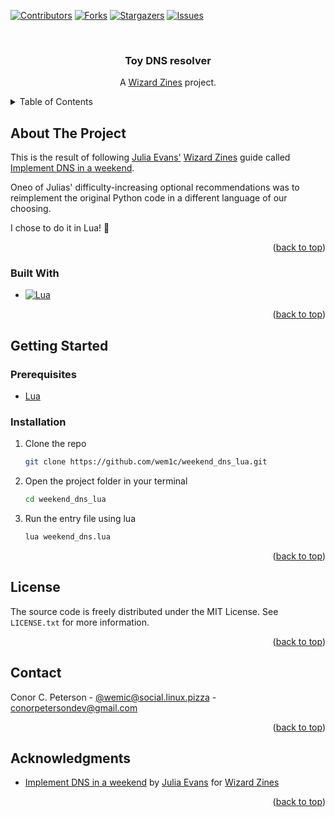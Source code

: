 <!-- Improved compatibility of back to top link: See: https://github.com/othneildrew/Best-README-Template/pull/73 -->

<a name="readme-top"></a>

<!--
*** Thanks for checking out the Best-README-Template. If you have a suggestion
*** that would make this better, please fork the repo and create a pull request
*** or simply open an issue with the tag "enhancement".
*** Don't forget to give the project a star!
*** Thanks again! Now go create something AMAZING! :D
-->

<!-- PROJECT SHIELDS -->
<!--
*** I'm using markdown "reference style" links for readability.
*** Reference links are enclosed in brackets [ ] instead of parentheses ( ).
*** See the bottom of this document for the declaration of the reference variables
*** for contributors-url, forks-url, etc. This is an optional, concise syntax you may use.
*** https://www.markdownguide.org/basic-syntax/#reference-style-links
-->

[![Contributors][contributors-shield]][contributors-url]
[![Forks][forks-shield]][forks-url]
[![Stargazers][stars-shield]][stars-url]
[![Issues][issues-shield]][issues-url]

<!-- PROJECT LOGO -->
<br />
<div align="center">
  <h3 align="center">Toy DNS resolver</h3>

  <p align="center">
    A <a href="https://wizardzines.com/">Wizard Zines</a> project.
    <br/>
  </p>
</div>

<!-- TABLE OF CONTENTS -->
<details>
  <summary>Table of Contents</summary>
  <ol>
    <li>
      <a href="#about-the-project">About The Project</a>
      <ul>
        <li><a href="#built-with">Built With</a></li>
      </ul>
    </li>
    <li>
      <a href="#getting-started">Getting Started</a>
      <ul>
        <li><a href="#prerequisites">Prerequisites</a></li>
        <li><a href="#installation">Installation</a></li>
      </ul>
    </li>
    <li><a href="#license">License</a></li>
    <li><a href="#contact">Contact</a></li>
    <li><a href="#acknowledgments">Acknowledgments</a></li>
  </ol>
</details>

<!-- ABOUT THE PROJECT -->

## About The Project

This is the result of following [Julia Evans'](https://jvns.ca/) [Wizard Zines](https://wizardzines.com/) guide called [Implement DNS in a weekend](https://implement-dns.wizardzines.com/).

Oneo of Julias' difficulty-increasing optional recommendations was to reimplement the original Python code in a different language of our choosing.

I chose to do it in Lua! 🌙

<p align="right">(<a href="#readme-top">back to top</a>)</p>

### Built With

- [![Lua][Lua-badge]][Lua-url]

<p align="right">(<a href="#readme-top">back to top</a>)</p>

<!-- GETTING STARTED -->

## Getting Started

### Prerequisites

- [Lua](https://www.lua.org/download.html)

### Installation

1. Clone the repo

   ```sh
   git clone https://github.com/wem1c/weekend_dns_lua.git
   ```

2. Open the project folder in your terminal

   ```sh
   cd weekend_dns_lua
   ```

3. Run the entry file using lua

   ```sh
   lua weekend_dns.lua
   ```

<p align="right">(<a href="#readme-top">back to top</a>)</p>

<!-- LICENSE -->

## License

The source code is freely distributed under the MIT License. See `LICENSE.txt` for more information.

<p align="right">(<a href="#readme-top">back to top</a>)</p>

<!-- CONTACT -->

## Contact

Conor C. Peterson - [@wemic@social.linux.pizza](https://social.linux.pizza/@wemic) - conorpetersondev@gmail.com

<p align="right">(<a href="#readme-top">back to top</a>)</p>

<!-- ACKNOWLEDGMENTS -->

## Acknowledgments

- [Implement DNS in a weekend](https://implement-dns.wizardzines.com/) by [Julia Evans](https://jvns.ca/) for [Wizard Zines](https://wizardzines.com/)

<p align="right">(<a href="#readme-top">back to top</a>)</p>

<!-- MARKDOWN LINKS & IMAGES -->
<!-- https://www.markdownguide.org/basic-syntax/#reference-style-links -->

[contributors-shield]: https://img.shields.io/github/contributors/wem1c/weekend_dns_lua.svg?style=for-the-badge
[contributors-url]: https://github.com/wem1c/weekend_dns_lua/graphs/contributors
[forks-shield]: https://img.shields.io/github/forks/wem1c/weekend_dns_lua.svg?style=for-the-badge
[forks-url]: https://github.com/wem1c/weekend_dns_lua/network/members
[stars-shield]: https://img.shields.io/github/stars/wem1c/weekend_dns_lua.svg?style=for-the-badge
[stars-url]: https://github.com/wem1c/weekend_dns_lua/stargazers
[issues-shield]: https://img.shields.io/github/issues/wem1c/weekend_dns_lua.svg?style=for-the-badge
[issues-url]: https://github.com/wem1c/weekend_dns_lua/issues
[Lua-badge]: https://img.shields.io/badge/lua-000080?style=for-the-badge&logo=lua
[Lua-url]: https://www.lua.org/
